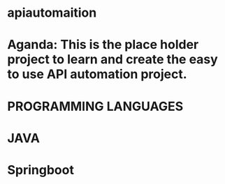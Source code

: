 # apiautomaition
# Aganda: This is the place holder project to learn and create the easy to use API automation project. 

# PROGRAMMING LANGUAGES
  # JAVA
  # Springboot




